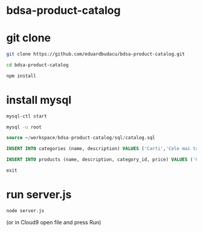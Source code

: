 # bdsa-product-catalog

# git clone

```bash
git clone https://github.com/eduardbudacu/bdsa-product-catalog.git
```

```bash
cd bdsa-product-catalog
```

```bash
npm install
```

# install mysql

```bash
mysql-ctl start
```

```bash
mysql -u root
```

```sql
source ~/workspace/bdsa-product-catalog/sql/catalog.sql
```

```sql
INSERT INTO categories (name, description) VALUES ('Carti','Cele mai tari carti');
```

```sql
INSERT INTO products (name, description, category_id, price) VALUES ('Clean Code', 'Make code great again!', 1, 100);
```

```sql
exit
```

# run server.js

```bash
node server.js
```

(or in Cloud9 open file and press Run)

